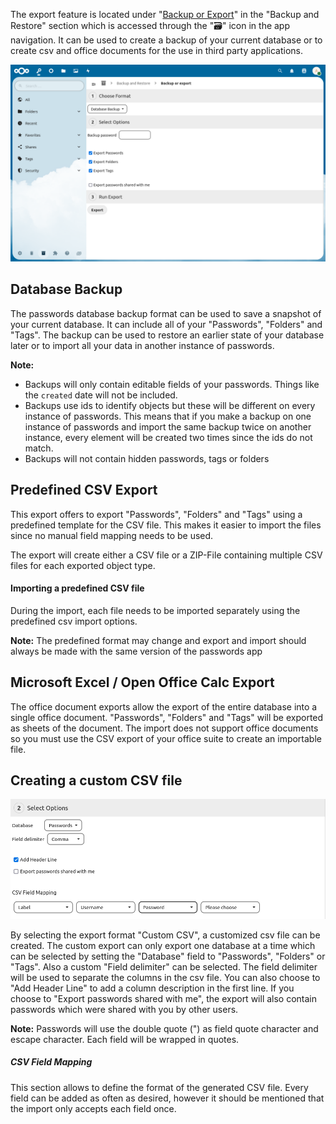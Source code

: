 The export feature is located under "[Backup or Export](web+passlink://goto/backup/export)" in the "Backup and Restore" section which is accessed through the "🗃" icon in the app navigation.
It can be used to create a backup of your current database or to create csv and office documents for the use in third party applications.

![The Export section](_files/export-section.png)

## Database Backup
The passwords database backup format can be used to save a snapshot of your current database.
It can include all of your "Passwords", "Folders" and "Tags".
The backup can be used to restore an earlier state of your database later or to import all your data in another instance of passwords.

**Note:**
- Backups will only contain editable fields of your passwords. Things like the `created` date will not be included.
- Backups use ids to identify objects but these will be different on every instance of passwords.
  This means that if you make a backup on one instance of passwords and import the same backup twice on another instance, every element will be created two times since the ids do not match.
- Backups will not contain hidden passwords, tags or folders

## Predefined CSV Export
This export offers to export "Passwords", "Folders" and "Tags" using a predefined template for the CSV file.
This makes it easier to import the files since no manual field mapping needs to be used.

The export will create either a CSV file or a ZIP-File containing multiple CSV files for each exported object type.

#### Importing a predefined CSV file
During the import, each file needs to be imported separately using the predefined csv import options.

**Note:** The predefined format may change and export and import should always be made with the same version of the passwords app


## Microsoft Excel / Open Office Calc Export
The office document exports allow the export of the entire database into a single office document.
"Passwords", "Folders" and "Tags" will be exported as sheets of the document.
The import does not support office documents so you must use the CSV export of your office suite to create an importable file.


## Creating a custom CSV file
![The "Custom CSV" option allows the creation of a customized CSV file](_files/export-custom-csv.png)

By selecting the export format "Custom CSV", a customized csv file can be created.
The custom export can only export one database at a time which can be selected by setting the "Database" field to "Passwords", "Folders" or "Tags".
Also a custom "Field delimiter" can be selected.
The field delimiter will be used to separate the columns in the csv file.
You can also choose to "Add Header Line" to add a column description in the first line.
If you choose to "Export passwords shared with me", the export will also contain passwords which were shared with you by other users.

**Note:** Passwords will use the double quote (") as field quote character and escape character. Each field will be wrapped in quotes.

##### CSV Field Mapping
This section allows to define the format of the generated CSV file.
Every field can be added as often as desired, however it should be mentioned that the import only accepts each field once.
